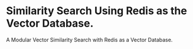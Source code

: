 # Similarity Search Using Redis as the Vector Database.
A Modular Vector Similarity Search with Redis as a Vector Database. 
